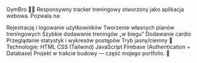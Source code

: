 GymBro 🏋️‍♂️
Responsywny tracker treningowy stworzony jako aplikacja webowa. Pozwala na:

Rejestrację i logowanie użytkowników
Tworzenie własnych planów treningowych
Szybkie dodawanie treningów „w biegu”
Dodawanie cardio
Przeglądanie statystyk i wykresów postępów
Tryb jasny/ciemny
🔧 Technologie:
HTML
CSS (Tailwind)
JavaScript
Firebase (Authentication + Database)
Projekt w trakcie budowy — część mojego portfolio. 🚀
